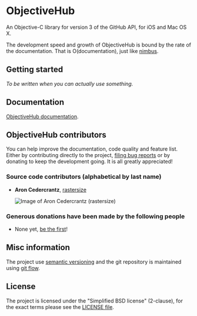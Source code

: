 # ObjectiveHub #
An Objective-C library for version 3 of the GitHub API, for iOS and Mac OS X.

The development speed and growth of ObjectiveHub is bound by the rate of the documentation. That is O(documentation), just like [nimbus](http://jverkoey.github.com/nimbus/).

## Getting started ##
_To be written when you can actually use something._

## Documentation ##
[ObjectiveHub documentation](http://libobjectivehub.com/documentation).

## ObjectiveHub contributors ##
You can help improve the documentation, code quality and feature list. Either by contributing directly to the project, [filing bug reports](https://github.com/fruitisgood/ObjectiveHub) or by donating to keep the development going. It is all greatly appreciated!

### Source code contributors (alphabetical by last name) ###

- **Aron Cedercrantz**, [rastersize](https://github.com/rastersize)
  
  ![Image of Aron Cedercrantz (rastersize)](https://secure.gravatar.com/avatar/2f21aac393665a85428eab10c2bdbe79?s=140)

### Generous donations have been made by the following people ###

- None yet, [be the first](#)!

## Misc information ##
The project use [semantic versioning](http://semver.org/) and the git repository is maintained using [git flow](https://github.com/nvie/gitflow).


## License ##
The project is licensed under the "Simplified BSD license" (2-clause), for the exact terms please see the [LICENSE file](https://github.com/fruitisgood/ObjectiveHub/blob/develop/LICENSE).
